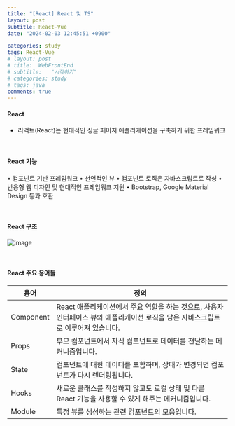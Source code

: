 ```yaml
---
title: "[React] React 및 TS"
layout: post
subtitle: React-Vue
date: "2024-02-03 12:45:51 +0900"

categories: study
tags: React-Vue
# layout: post
# title:  WebFrontEnd
# subtitle:   "시작하기"
# categories: study
# tags: java
comments: true
---
```


#### React

- 리액트(React)는 현대적인 싱글 페이지 애플리케이션을 구축하기 위한 프레임워크

<br>

#### React 기능

• 컴포넌트 기반 프레임워크
• 선언적인 뷰
• 컴포넌트 로직은 자바스크립트로 작성
• 반응형 웹 디자인 및 현대적인 프레임워크 지원
• Bootstrap, Google Material Design 등과 호환

<br>

#### React 구조

![image](https://github.com/Soliloquiess/soliloquiess.github.io/assets/37941513/9d36f7e2-8001-4fd1-8075-cb954a11ade9)

<br>

#### React 주요 용어들

| 용어      | 정의                                                                                                                              |
| --------- | --------------------------------------------------------------------------------------------------------------------------------- |
| Component | React 애플리케이션에서 주요 역할을 하는 것으로, 사용자 인터페이스 뷰와 애플리케이션 로직을 담은 자바스크립트로 이루어져 있습니다. |
| Props     | 부모 컴포넌트에서 자식 컴포넌트로 데이터를 전달하는 메커니즘입니다.                                                               |
| State     | 컴포넌트에 대한 데이터를 포함하며, 상태가 변경되면 컴포넌트가 다시 렌더링됩니다.                                                  |
| Hooks     | 새로운 클래스를 작성하지 않고도 로컬 상태 및 다른 React 기능을 사용할 수 있게 해주는 메커니즘입니다.                              |
| Module    | 특정 뷰를 생성하는 관련 컴포넌트의 모음입니다.                                                                                    |

<br>
